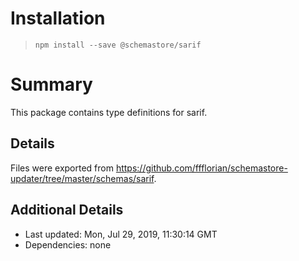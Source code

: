 # Installation
> `npm install --save @schemastore/sarif`

# Summary
This package contains type definitions for sarif.

## Details
Files were exported from https://github.com/ffflorian/schemastore-updater/tree/master/schemas/sarif.

## Additional Details
* Last updated: Mon, Jul 29, 2019, 11:30:14 GMT
* Dependencies: none

